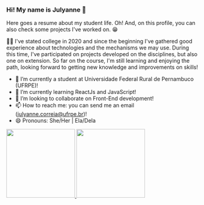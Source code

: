 ### Hi! My name is Julyanne 👋

Here goes a resume about my student life. Oh! And, on this profile, you can also check some projects I've worked on. 😁

🙋‍♀️ I've stated college in 2020 and since the beginning I've gathered good experience about technologies and the mechanisms we may use. During this time, I've participated on projects developed on the disciplines, but also one on extension. So far on the course, I'm still learning and enjoying the path, looking forward to getting new knowledge and improvements on skills!

- 🔭 I’m currently a student at Universidade Federal Rural de Pernambuco (UFRPE)!
- 🌱 I’m currently learning ReactJs and JavaScript!
- 👯 I’m looking to collaborate on Front-End development!
- 📫 How to reach me: you can send me an email (julyanne.correia@ufrpe.br)!
- 😄 Pronouns: She/Her | Ela/Dela

<div>
  <a href="https://github.com/seu-usuário-aqui">
  <img height="180em" src="https://github-readme-stats.vercel.app/api/top-langs/?username=seu-usuário-aqui&layout=compact&langs_count=7&theme=dracula"/>
  <img height="180em" src="https://github-readme-stats.vercel.app/api?username=seu-usuário-aqui&show_icons=true&theme=dracula&include_all_commits=true&count_private=true"/>
</div>
